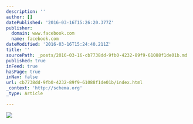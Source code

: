 ```yaml
---
description: ''
author: []
datePublished: '2016-03-16T15:26:20.377Z'
publisher:
  domain: www.facebook.com
  name: facebook.com
dateModified: '2016-03-16T15:24:40.211Z'
title: ''
sourcePath: _posts/2016-03-16-cb7738dd-9fb0-4232-89f9-61088f1de01b.md
published: true
inFeed: true
hasPage: true
inNav: false
url: cb7738dd-9fb0-4232-89f9-61088f1de01b/index.html
_context: 'http://schema.org'
_type: Article

---
```

![](https://scontent-lhr3-1.xx.fbcdn.net/hphotos-xfp1/v/t1.0-9/6343_10153988951801948_8414902808960760511_n.jpg?oh=17c2e84eb32546171603a216271898eb&oe=575A53EC)